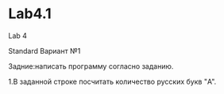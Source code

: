 # Lab4.1
Lab 4 

Standard Вариант №1

Задние:написать программу согласно заданию.

1.В заданной строке посчитать количество русских букв "A". 
